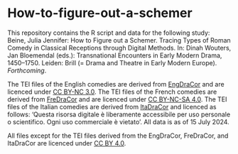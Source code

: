 # How-to-figure-out-a-schemer
This repository contains the R script and data for the following study:  
Beine, Julia Jennifer: How to Figure out a Schemer. Tracing Types of Roman Comedy in Classical Receptions through Digital Methods. In: Dinah Wouters, Jan Bloemendal (eds.): Transnational Encounters in Early Modern Drama, 1450–1750. Leiden: Brill (= Drama and Theatre in Early Modern Europe). *Forthcoming*.  

The TEI files of the English comedies are derived from [EngDraCor](https://dracor.org/eng) and are licenced under [CC BY-NC 3.0](https://creativecommons.org/licenses/by-nc/3.0/). The TEI files of the French comedies are derived from [FreDraCor](https://dracor.org/fre) and are licenced under [CC BY-NC-SA 4.0](https://creativecommons.org/licenses/by-nc-sa/4.0/). The TEI files of the Italian comedies are derived from [ItaDraCor](https://dracor.org/ita) and licenced as follows: ‘Questa risorsa digitale è liberamente accessibile per uso personale o scientifico. Ogni uso commerciale è vietato’. All data is as of 15 July 2024. 

All files except for the TEI files derived from the EngDraCor, FreDraCor, and ItaDraCor are licenced under [CC BY 4.0](https://creativecommons.org/licenses/by/4.0/).  

